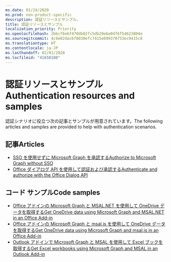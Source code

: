 ```yaml
---
ms.date: 01/24/2020
ms.prod: non-product-specific
description: 認証リソースとサンプル。
title: 認証リソースとサンプル
localization_priority: Priority
ms.openlocfilehash: 2bbcf6e6f470db02fc5db29e6e04f6f54623804e
ms.sourcegitcommit: 4c9e02dac6f8030efc7415e699370753ec9415c8
ms.translationtype: HT
ms.contentlocale: ja-JP
ms.lasthandoff: 02/01/2020
ms.locfileid: "41650108"
---
```

# <a name="authentication-resources-and-samples"></a><span data-ttu-id="9324e-103">認証リソースとサンプル</span><span class="sxs-lookup"><span data-stu-id="9324e-103">Authentication resources and samples</span></span>

<span data-ttu-id="9324e-104">認証シナリオに役立つ次の記事とサンプルが用意されています。</span><span class="sxs-lookup"><span data-stu-id="9324e-104">The following articles and samples are provided to help with authentication scenarios.</span></span>

## <a name="articles"></a><span data-ttu-id="9324e-105">記事</span><span class="sxs-lookup"><span data-stu-id="9324e-105">Articles</span></span>

- [<span data-ttu-id="9324e-106">SSO を使用せずに Microsoft Graph を承認する</span><span class="sxs-lookup"><span data-stu-id="9324e-106">Authorize to Microsoft Graph without SSO</span></span>](authorize-to-microsoft-graph-without-sso.md)
- [<span data-ttu-id="9324e-107">Office ダイアログ API を使用して認証および承認する</span><span class="sxs-lookup"><span data-stu-id="9324e-107">Authenticate and authorize with the Office Dialog API</span></span>](auth-with-office-dialog-api.md)

## <a name="code-samples"></a><span data-ttu-id="9324e-108">コード サンプル</span><span class="sxs-lookup"><span data-stu-id="9324e-108">Code samples</span></span>

- [<span data-ttu-id="9324e-109">Office アドインの Microsoft Graph と MSAL.NET を使用して OneDrive データを取得する</span><span class="sxs-lookup"><span data-stu-id="9324e-109">Get OneDrive data using Microsoft Graph and MSAL.NET in an Office Add-in</span></span>](https://github.com/OfficeDev/PnP-OfficeAddins/tree/master/Samples/auth/Office-Add-in-Microsoft-Graph-ASPNET)
- [<span data-ttu-id="9324e-110">Office アドインの Microsoft Graph と msal.js を使用して OneDrive データを取得する</span><span class="sxs-lookup"><span data-stu-id="9324e-110">Get OneDrive data using Microsoft Graph and msal.js in an Office Add-in</span></span>](https://github.com/OfficeDev/PnP-OfficeAddins/tree/master/Samples/auth/Office-Add-in-Microsoft-Graph-React)
- [<span data-ttu-id="9324e-111">Outlook アドインで Microsoft Graph と MSAL を使用して Excel ブックを取得する</span><span class="sxs-lookup"><span data-stu-id="9324e-111">Get Excel workbooks using Microsoft Graph and MSAL in an Outlook Add-in</span></span>](https://github.com/OfficeDev/PnP-OfficeAddins/tree/master/Samples/auth/Outlook-Add-in-Microsoft-Graph-ASPNET)
